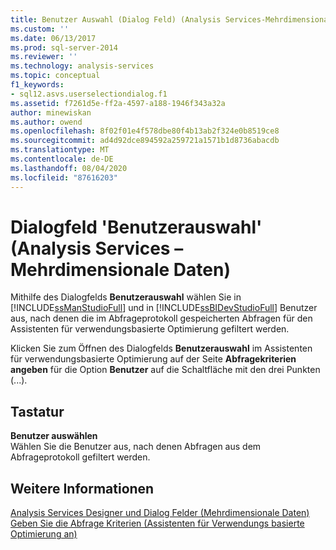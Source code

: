 ```yaml
---
title: Benutzer Auswahl (Dialog Feld) (Analysis Services-Mehrdimensionale Daten) | Microsoft-Dokumentation
ms.custom: ''
ms.date: 06/13/2017
ms.prod: sql-server-2014
ms.reviewer: ''
ms.technology: analysis-services
ms.topic: conceptual
f1_keywords:
- sql12.asvs.userselectiondialog.f1
ms.assetid: f7261d5e-ff2a-4597-a188-1946f343a32a
author: minewiskan
ms.author: owend
ms.openlocfilehash: 8f02f01e4f578dbe80f4b13ab2f324e0b8519ce8
ms.sourcegitcommit: ad4d92dce894592a259721a1571b1d8736abacdb
ms.translationtype: MT
ms.contentlocale: de-DE
ms.lasthandoff: 08/04/2020
ms.locfileid: "87616203"
---
```

# <a name="user-selection-dialog-box-analysis-services---multidimensional-data"></a>Dialogfeld 'Benutzerauswahl' (Analysis Services – Mehrdimensionale Daten)
  Mithilfe des Dialogfelds **Benutzerauswahl** wählen Sie in [!INCLUDE[ssManStudioFull](../includes/ssmanstudiofull-md.md)] und in [!INCLUDE[ssBIDevStudioFull](../includes/ssbidevstudiofull-md.md)] Benutzer aus, nach denen die im Abfrageprotokoll gespeicherten Abfragen für den Assistenten für verwendungsbasierte Optimierung gefiltert werden.  
  
 Klicken Sie zum Öffnen des Dialogfelds **Benutzerauswahl** im Assistenten für verwendungsbasierte Optimierung auf der Seite **Abfragekriterien angeben** für die Option **Benutzer** auf die Schaltfläche mit den drei Punkten (...).  
  
## <a name="options"></a>Tastatur  
 **Benutzer auswählen**  
 Wählen Sie die Benutzer aus, nach denen Abfragen aus dem Abfrageprotokoll gefiltert werden.  
  
## <a name="see-also"></a>Weitere Informationen  
 [Analysis Services Designer und Dialog Felder &#40;Mehrdimensionale Daten&#41;](analysis-services-designers-and-dialog-boxes-multidimensional-data.md)   
 [Geben Sie die Abfrage Kriterien &#40;Assistenten für Verwendungs basierte Optimierung an&#41;](specify-query-criteria-usage-based-optimization-wizard.md)  
  
  

